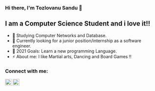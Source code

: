 ### Hi there, I'm Tozlovanu Sandu  👋

## I am a Computer Science Student and i love it!!

- 🔭 Studying Computer Networks and Database.
- 👯 Currently looking for a junior position/internship as a software engineer.
- 🥅 2021 Goals: Learn a new programming Language.
- ⚡ About me: I like Martial arts, Dancing and Board Games !!

### Connect with me:

[<img align="left" alt="SanduTozlovanu | Facebook" width="22px" src="https://cdn.exclaimer.com/Handbook%20Images/facebook-icon_24x24.png?_ga=2.50885225.1537100272.1634892076-1735758275.1634892075" />][facebook]
[<img align="left" alt="SanduTozlovanu | Instagram" width="22px" src="https://cdn.exclaimer.com/Handbook%20Images/instagram-icon_24x24.png?_ga=2.9001973.1537100272.1634892076-1735758275.1634892075" />][instagram]

<br />

</details>


[instagram]: https://www.instagram.com/sandu.tozlovanu/
[facebook]: https://www.facebook.com/profile.php?id=100005192147080
